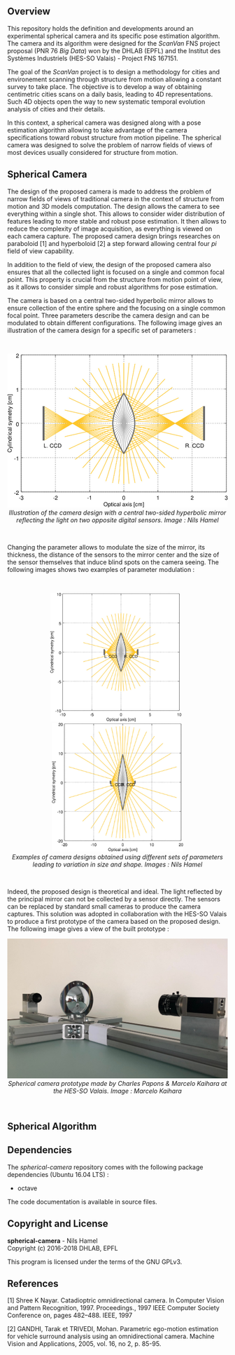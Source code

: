## Overview

This repository holds the definition and developments around an experimental spherical camera and its specific pose estimation algorithm. The camera and its algorithm were designed for the _ScanVan_ FNS project proposal (PNR 76 _Big Data_) won by the DHLAB (EPFL) and the Institut des Systèmes Industriels (HES-SO Valais) - Project FNS 167151.

The goal of the _ScanVan_ project is to design a methodology for cities and environement scanning through structure from motion allowing a constant survey to take place. The objective is to develop a way of obtaining centimetric cities scans on a daily basis, leading to 4D representations. Such 4D objects open the way to new systematic temporal evolution analysis of cities and their details.

In this context, a spherical camera was designed along with a pose estimation algorithm allowing to take advantage of the camera specifications toward robust structure from motion pipeline. The spherical camera was designed to solve the problem of narrow fields of views of most devices usually considered for structure from motion.

## Spherical Camera

The design of the proposed camera is made to address the problem of narrow fields of views of traditional camera in the context of structure from motion and 3D models computation. The design allows the camera to see everything within a single shot. This allows to consider wider distribution of features leading to more stable and robust pose estimation. It then allows to reduce the complexity of image acquisition, as everything is viewed on each camera capture. The proposed camera design brings researches on paraboloid [1] and hyperboloid [2] a step forward allowing central four _pi_ field of view capability.

In addition to the field of view, the design of the proposed camera also ensures that all the collected light is focused on a single and common focal point. This property is crucial from the structure from motion point of view, as it allows to consider simple and robust algorithms for pose estimation.

The camera is based on a central two-sided hyperbolic mirror allows to ensure collection of the entire sphere and the focusing on a single common focal point. Three parameters describe the camera design and can be modulated to obtain different configurations. The following image gives an illustration of the camera design for a specific set of parameters :

<br />
<p align="center">
<img src="https://github.com/nils-hamel/spherical-camera/blob/master/doc/image/camera-1.jpg?raw=true" width="600">
<br />
<i>Illustration of the camera design with a central two-sided hyperbolic mirror reflecting the light on two opposite digital sensors. Image : Nils Hamel</i>
</p>
<br />

Changing the parameter allows to modulate the size of the mirror, its thickness, the distance of the sensors to the mirror center and the size of the sensor themselves that induce blind spots on the camera seeing. The following images shows two examples of parameter modulation :

<br />
<p align="center">
<img src="https://github.com/nils-hamel/spherical-camera/blob/master/doc/image/camera-2a.jpg?raw=true" width="300">
&nbsp;
<img src="https://github.com/nils-hamel/spherical-camera/blob/master/doc/image/camera-2b.jpg?raw=true" width="300">
<br />
<i>Examples of camera designs obtained using different sets of parameters leading to variation in size and shape. Images : Nils Hamel</i>
</p>
<br />

Indeed, the proposed design is theoretical and ideal. The light reflected by the principal mirror can not be collected by a sensor directly. The sensors can be replaced by standard small cameras to produce the camera captures. This solution was adopted in collaboration with the HES-SO Valais to produce a first prototype of the camera based on the proposed design. The following image gives a view of the built prototype :

<p align="center">
<img src="https://github.com/nils-hamel/spherical-camera/blob/master/doc/image/camera-3.jpg?raw=true" width="600">
<br />
<i>Spherical camera prototype made by Charles Papons & Marcelo Kaihara at the HES-SO Valais. Image : Marcelo Kaihara</i>
</p>
<br />


## Spherical Algorithm

## Dependencies

The _spherical-camera_ repository comes with the following package dependencies (Ubuntu 16.04 LTS) :

* octave

The code documentation is available in source files.

## Copyright and License

**spherical-camera** - Nils Hamel <br >
Copyright (c) 2016-2018 DHLAB, EPFL

This program is licensed under the terms of the GNU GPLv3.

## References

[1] Shree K Nayar. Catadioptric omnidirectional camera. In Computer Vision and Pattern Recognition, 1997. Proceedings., 1997 IEEE Computer Society Conference on, pages 482–488. IEEE, 1997

[2] GANDHI, Tarak et TRIVEDI, Mohan. Parametric ego-motion estimation for vehicle surround analysis using an omnidirectional camera. Machine Vision and Applications, 2005, vol. 16, no 2, p. 85-95.